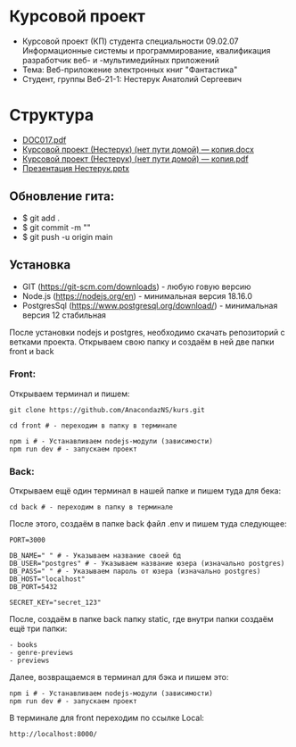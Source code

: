 # Курсовой проект

- Курсовой проект (КП) студента специальности 09.02.07 Информационные системы и программирование, квалификация разработчик веб- и -мультимедийных приложений
- Тема: Веб-приложение электронных книг "Фантастика"
- Студент, группы Веб-21-1: Нестерук Анатолий Сергеевич

# Структура
- [DOC017.pdf](https://github.com/user-attachments/files/15593177/DOC017.pdf)
- [Курсовой проект (Нестерук) (нет пути домой) — копия.docx](https://github.com/user-attachments/files/15593185/default.docx)
- [Курсовой проект (Нестерук) (нет пути домой) — копия.pdf](https://github.com/user-attachments/files/15593212/default.pdf)
- [Презентация Нестерук.pptx](https://github.com/user-attachments/files/15604700/default.pptx)


## Oбновление гита:

- $ git add .
- $ git commit -m ""
- $ git push -u origin main

## Установка

- GIT (https://git-scm.com/downloads) - любую говую версию
- Node.js (https://nodejs.org/en) - минимальная версия 18.16.0 
- PostgresSql (https://www.postgresql.org/download/) - минимальная версия 12 стабильная

После установки nodejs и postgres, необходимо скачать репозиторий с ветками проекта. Открываем свою папку и создаём в ней две папки front и back


### Front:
Открываем терминал и пишем:
```
git clone https://github.com/AnacondazNS/kurs.git

cd front # - переходим в папку в терминале

npm i # - Устанавливаем nodejs-модули (зависимости)
npm run dev # - запускаем проект
```

### Back:
Открываем ещё один терминал в нашей папке и пишем туда для бека:
```
cd back # - переходим в папку в терминале
```

После этого, создаём в папке back файл .env и пишем туда следующее:

```
PORT=3000

DB_NAME=" " # - Указываем название своей бд
DB_USER="postgres" # - Указываем название юзера (изначально postgres)
DB_PASS=" " # - Указываем пароль от юзера (изначально postgres)
DB_HOST="localhost"
DB_PORT=5432

SECRET_KEY="secret_123"
```

После, создаём в папке back папку static, где внутри папки создаём ещё три папки:
```
- books
- genre-previews
- previews
```
Далее, возвращаемся в терминал для бэка и пишем это:
```
npm i # - Устанавливаем nodejs-модули (зависимости)
npm run dev # - запускаем проект
```
В терминале для front переходим по ссылке Local: 
```
http://localhost:8000/
```
